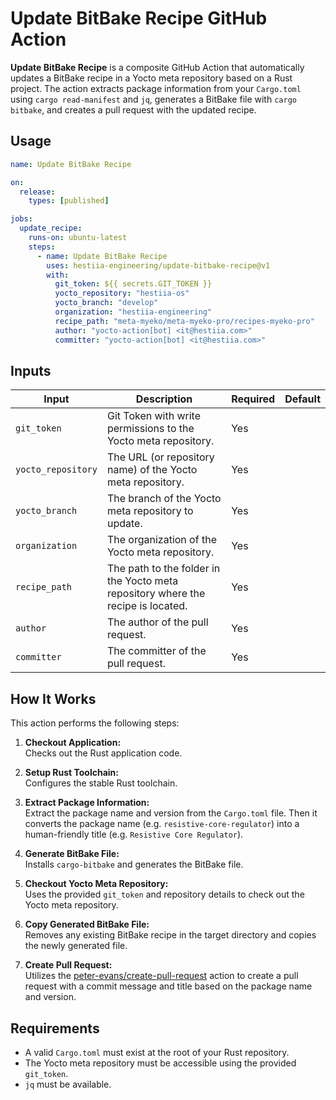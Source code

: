 # Update BitBake Recipe GitHub Action

**Update BitBake Recipe** is a composite GitHub Action that automatically updates a BitBake recipe in a Yocto meta repository based on a Rust project. The action extracts package information from your `Cargo.toml` using `cargo read-manifest` and `jq`, generates a BitBake file with `cargo bitbake`, and creates a pull request with the updated recipe.

## Usage

```yaml
name: Update BitBake Recipe

on:
  release:
    types: [published]

jobs:
  update_recipe:
    runs-on: ubuntu-latest
    steps:
      - name: Update BitBake Recipe
        uses: hestiia-engineering/update-bitbake-recipe@v1
        with:
          git_token: ${{ secrets.GIT_TOKEN }}
          yocto_repository: "hestiia-os"
          yocto_branch: "develop"
          organization: "hestiia-engineering"
          recipe_path: "meta-myeko/meta-myeko-pro/recipes-myeko-pro"
          author: "yocto-action[bot] <it@hestiia.com>"
          committer: "yocto-action[bot] <it@hestiia.com>"
```

## Inputs

| Input              | Description                                                                            | Required | Default               |
|--------------------|----------------------------------------------------------------------------------------|----------|-----------------------|
| `git_token`        | Git Token with write permissions to the Yocto meta repository.                         | Yes      |                       |
| `yocto_repository` | The URL (or repository name) of the Yocto meta repository.                             | Yes      |                       |
| `yocto_branch`     | The branch of the Yocto meta repository to update.                                     | Yes      |                       |
| `organization`     | The organization of the Yocto meta repository.                                         | Yes      |                       |
| `recipe_path`      | The path to the folder in the Yocto meta repository where the recipe is located.       | Yes      |                       |
| `author`           | The author of the pull request.                                                        | Yes      |                       |
| `committer`        | The committer of the pull request.                                                     | Yes      |                       |

## How It Works

This action performs the following steps:

1. **Checkout Application:**  
   Checks out the Rust application code.

2. **Setup Rust Toolchain:**  
   Configures the stable Rust toolchain.

3. **Extract Package Information:**  
   Extract the package name and version from the `Cargo.toml` file. Then it converts the package name (e.g. `resistive-core-regulator`) into a human-friendly title (e.g. `Resistive Core Regulator`).

4. **Generate BitBake File:**  
   Installs `cargo-bitbake` and generates the BitBake file.

5. **Checkout Yocto Meta Repository:**  
   Uses the provided `git_token` and repository details to check out the Yocto meta repository.

6. **Copy Generated BitBake File:**  
   Removes any existing BitBake recipe in the target directory and copies the newly generated file.

7. **Create Pull Request:**  
   Utilizes the [peter-evans/create-pull-request](https://github.com/peter-evans/create-pull-request) action to create a pull request with a commit message and title based on the package name and version.

## Requirements

- A valid `Cargo.toml` must exist at the root of your Rust repository.
- The Yocto meta repository must be accessible using the provided `git_token`.
- `jq` must be available.
